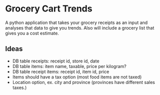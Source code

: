 Grocery Cart Trends
===================

A python application that takes your grocery receipts as an input and analyses that data to give you trends. Also will include a grocery list that gives you a cost estimate.


Ideas
-----
* DB table receipts: receipt id, store id, date
* DB table items: item name, taxable, price per kilogram?
* DB table receipt items: receipt id, item id, price
* Items should have a tax option (most food items are not taxed)
* Location option, ex. city and province (provinces have different sales taxes.)
